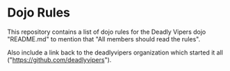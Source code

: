 Dojo Rules
==========

This repository contains a list of dojo rules for the Deadly Vipers dojo
"README.md" to mention that "All members should read the rules".

Also include a link back to the deadlyvipers organization which started it all ("https://github.com/deadlyvipers").
